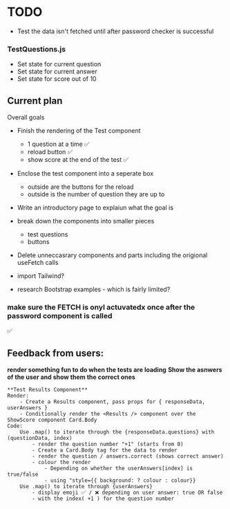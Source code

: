 # TODO

- Test the data isn't fetched until after password checker is successful

### TestQuestions.js
- Set state for current question 
- Set state for current answer
- Set state for score out of 10 

## Current plan
Overall goals
- Finish the rendering of the Test component
    - 1 question at a time ✅
    - reload button ✅
    - show score at the end of the test ✅
- Enclose the test component into a seperate box
    - outside are the buttons for the reload
    - outside is the number of question they are up to
- Write an introductory page to explaiun what the goal is
- break down the components into smaller pieces
    - test questions
    - buttons 
- Delete unneccasrary components and parts including the origional useFetch calls

- import Tailwind?
- research Bootstrap examples - which is fairly limited? 

### make sure the FETCH is onyl actuvatedx once after the password component is called
✅

## Feedback from users:
**render something fun to do when the tests are loading**
**Show the asnwers of the user and show them the correct ones**

    **Test Results Component** 
    Render:
        - Create a Results component, pass props for { responseData, userAnswers }
        - Conditionally render the <Results /> component over the ShowScore component Card.Body
    Code:
        Use .map() to iterate through the {responseData.questions} with (questionData, index)
            - render the question number "+1" (starts from 0)
            - Create a Card.Body tag for the data to render 
            - render the question / answers.correct (shows correct answer)
            - colour the render
                - Depending on whether the userAnswers[index] is true/false
                - using "style={{ background: ? colour : colour}}
        Use .map() to iterate through {userAnswers} 
            - display emoji ✅ / ❌ depending on user answer: true OR false 
            - with the index( +1 ) for the question number 